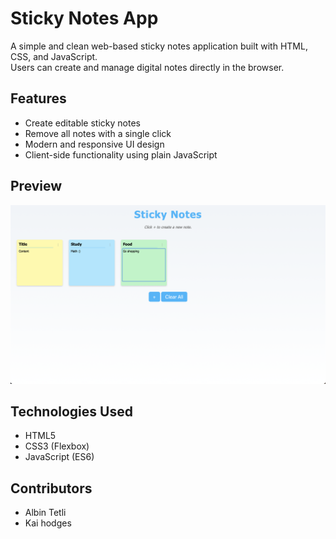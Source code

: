 # Sticky Notes App

A simple and clean web-based sticky notes application built with HTML, CSS, and JavaScript.  
Users can create and manage digital notes directly in the browser.

## Features

- Create editable sticky notes
- Remove all notes with a single click
- Modern and responsive UI design
- Client-side functionality using plain JavaScript

## Preview

![App Screenshot](assets/screenshot.png) <!-- Add screenshot here if available -->

## Technologies Used

- HTML5
- CSS3 (Flexbox)
- JavaScript (ES6)

## Contributors
- Albin Tetli
- Kai hodges